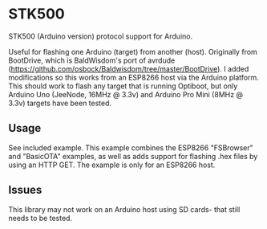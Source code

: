 # STK500
STK500 (Arduino version) protocol support for Arduino.

Useful for flashing one Arduino (target) from another (host).
Originally from BootDrive, which is BaldWisdom's port of avrdude (https://github.com/osbock/Baldwisdom/tree/master/BootDrive).  I added modifications so this works from an ESP8266 host via the Arduino platform.
This should work to flash any target that is running Optiboot, but only Arduino Uno (JeeNode, 16MHz @ 3.3v) and Arduino Pro Mini (8MHz @ 3.3v) targets have been tested.

## Usage

See included example.  This example combines the ESP8266 "FSBrowser" and "BasicOTA" examples, as well as adds support for flashing .hex files by using an HTTP GET.  The example is only for an ESP8266 host.

## Issues

This library may not work on an Arduino host using SD cards- that still needs to be tested.
